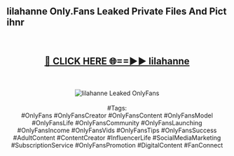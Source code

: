 <h2>lilahanne Only.Fans Leaked Private Files And Pict ihnr</h2>
<br>
<div align="center">
<h2><a href="https://mediafiles.top/lilahanne" rel="nofollow">🔴 CLICK HERE 🌐==►► lilahanne</a></h2>
<br>
<br>
<a href="https://mediafiles.top/lilahanne" rel="nofollow" data-target="animated-image.originalLink"><img src="https://i.ibb.co.com/WyWwxjT/player-gif2.gif" alt="lilahanne Leaked OnlyFans" style="max-width: 100%; display: inline-block;" data-target="animated-image.originalImage"></a>
<br><br>
#Tags:
<br>
#OnlyFans #OnlyFansCreator #OnlyFansContent #OnlyFansModel #OnlyFansLife #OnlyFansCommunity #OnlyFansLaunching #OnlyFansIncome #OnlyFansVids #OnlyFansTips #OnlyFansSuccess #AdultContent #ContentCreator #InfluencerLife #SocialMediaMarketing #SubscriptionService #OnlyFansPromotion #DigitalContent #FanConnect
</div>
<br>